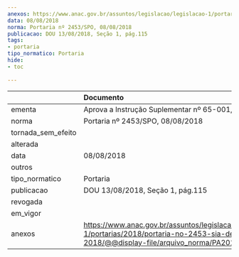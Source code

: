 ```yaml
---
anexos: https://www.anac.gov.br/assuntos/legislacao/legislacao-1/portarias/2018/portaria-no-2453-sia-de-08-08-2018/@@display-file/arquivo_norma/PA2018-2453.pdf
data: 08/08/2018
norma: Portaria nº 2453/SPO, 08/08/2018
publicacao: DOU 13/08/2018, Seção 1, pág.115
tags:
- portaria
tipo_normatico: Portaria
hide: 
- toc 
 
---
```


|                    | Documento                                                                                                                                               |
|:-------------------|:--------------------------------------------------------------------------------------------------------------------------------------------------------|
| ementa             | Aprova a Instrução Suplementar nº 65-001, Revisão B.                                                                                                    |
| norma              | Portaria nº 2453/SPO, 08/08/2018                                                                                                                        |
| tornada_sem_efeito |                                                                                                                                                         |
| alterada           |                                                                                                                                                         |
| data               | 08/08/2018                                                                                                                                              |
| outros             |                                                                                                                                                         |
| tipo_normatico     | Portaria                                                                                                                                                |
| publicacao         | DOU 13/08/2018, Seção 1, pág.115                                                                                                                        |
| revogada           |                                                                                                                                                         |
| em_vigor           |                                                                                                                                                         |
| anexos             | https://www.anac.gov.br/assuntos/legislacao/legislacao-1/portarias/2018/portaria-no-2453-sia-de-08-08-2018/@@display-file/arquivo_norma/PA2018-2453.pdf |